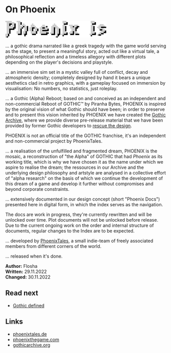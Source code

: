 # On Phoenix

![Phoenix is... ](/_img/headings/phoenix-is.png)

... a gothic drama narrated like a greek tragedy with the game world serving as the stage, to present a meaningful story, acted out like a virtual tale, a philosophical reflection and a timeless allegory with different plots depending on the player's decisions and playstyle.  
 
... an immersive sim set in a mystic valley full of conflict, decay and atmospheric density; completely designed by hand it bears a unique aesthetics clad in retro graphics, with a gameplay focused on immersion by visualisation: No numbers, no statistics, just roleplay.

... a Gothic (Alpha) Reboot; based on and conceived as an independent and non-commercial Reboot of GOTHIC&trade; by Piranha Bytes, PHOENIX is inspired by the original vision of what Gothic should have been; in order to preserve and to present this vision inherited by PHOENIX we have created the [Gothic Archive](https://gothicarchive.org), where we provide diverse pre-release material that we have been provided by former Gothic developers to [rescue the design](https://phoenixthegame.com/specials/20thAnniversary/AJourneyToMike.html).

<p class="subtext">PHOENIX is not an official title of the GOTHIC franchise, it's an independent and non-commercial project by PhoenixTales.</p>

... a realisation of the unfulfilled and fragmented dream, PHOENIX is the mosaic, a reconstruction of "the Alpha" of GOTHIC that had *Phoenix* as its working title, which is why we have chosen it as the name under which we aspire to realise the dream; the ressources in our Archive and the underlying design philosophy and artstyle are analysed in a collective effort of "alpha research" on the basis of which we continue the development of this dream of a game and develop it further without compromises and beyond corporate constraints.   

... extensively documented in our design concept (short "Phoenix Docs") presented here in digital form, in which the index serves as the navigation.  

<p class="subtext">The docs are <span class="">work in progress</span>, they're currently rewritten and will be unlocked over time. Plot documents will not be unlocked before release. Due to the current ongoing work on the order and internal structure of documents, regular changes to the Index are to be expected.</p>

... developed by [PhoenixTales](https://phoenixtales.de), a small indie-team of freely associated members from different corners of the world.

... released when it's done. 


**Author:** Flosha  
**Written:** 29.11.2022  
**Changed:** 30.11.2022  


## Read next 

* [Gothic defined](/vision/gothic-defined)


## Links

* [phoenixtales.de](https://phoenixtales.de)
* [phoenixthegame.com](https://phoenixthegame.com)
* [gothicarchive.org](https://gothicarchive.org)
